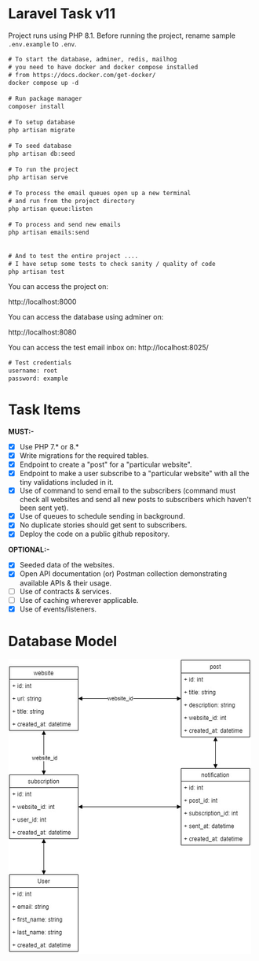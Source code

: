 # Laravel Task v11

Project runs using PHP 8.1. Before running the project, rename sample `.env.example` to `.env`.

```shell
# To start the database, adminer, redis, mailhog
# you need to have docker and docker compose installed
# from https://docs.docker.com/get-docker/
docker compose up -d

# Run package manager
composer install

# To setup database
php artisan migrate

# To seed database
php artisan db:seed

# To run the project
php artisan serve

# To process the email queues open up a new terminal
# and run from the project directory
php artisan queue:listen

# To process and send new emails
php artisan emails:send


# And to test the entire project ....
# I have setup some tests to check sanity / quality of code
php artisan test
```

You can access the project on:

http://localhost:8000

You can access the database using adminer on:

http://localhost:8080

You can access the test email inbox on:
http://localhost:8025/

```shell
# Test credentials
username: root
password: example
```

# Task Items

**MUST:-**

- [x] Use PHP 7.* or 8.*
- [x] Write migrations for the required tables.
- [x] Endpoint to create a "post" for a "particular website".
- [x] Endpoint to make a user subscribe to a "particular website" with all the tiny validations included in it.
- [x] Use of command to send email to the subscribers (command must check all websites and send all new posts to
  subscribers which haven't been sent yet).
- [x] Use of queues to schedule sending in background.
- [x] No duplicate stories should get sent to subscribers.
- [x] Deploy the code on a public github repository.

**OPTIONAL:-**

- [x] Seeded data of the websites.
- [x] Open API documentation (or) Postman collection demonstrating available APIs & their usage.
- [ ] Use of contracts & services.
- [ ] Use of caching wherever applicable.
- [x] Use of events/listeners.

# Database Model

![Database Model](/docs/diagams.jpg)
